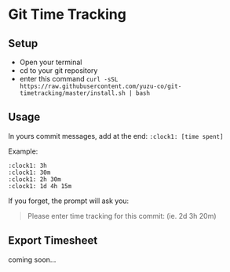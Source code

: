 # Git Time Tracking

## Setup

* Open your terminal
* cd to your git repository
* enter this command `curl -sSL https://raw.githubusercontent.com/yuzu-co/git-timetracking/master/install.sh | bash`


## Usage

In yours commit messages, add at the end: 
`:clock1: [time spent]` 

Example:

```
:clock1: 3h
:clock1: 30m
:clock1: 2h 30m
:clock1: 1d 4h 15m
```

If you forget, the prompt will ask you:
> Please enter time tracking for this commit: (ie. 2d 3h 20m)

## Export Timesheet

coming soon...